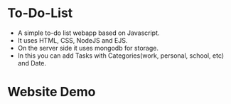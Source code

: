 # To-Do-List
<ul>
	<li>A simple to-do list webapp based on Javascript.</li>
	<li>It uses HTML, CSS, NodeJS and EJS.</li>
	<li>On the server side it uses mongodb for storage.</li>
	<li>In this you can add Tasks with Categories(work, personal, school, etc) and Date.</li>
</ul>

# Website Demo
